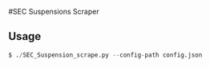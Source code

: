 #SEC Suspensions Scraper

## Usage
```python
$ ./SEC_Suspension_scrape.py --config-path config.json
```
